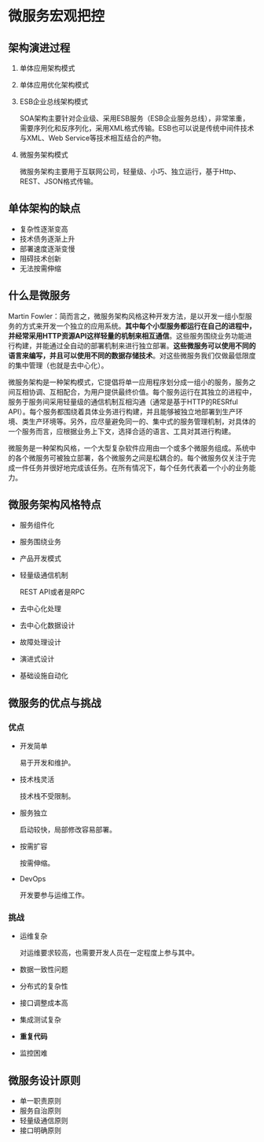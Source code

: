 # 微服务宏观把控

## 架构演进过程

1. 单体应用架构模式

2. 单体应用优化架构模式

3. ESB企业总线架构模式

   SOA架构主要针对企业级、采用ESB服务（ESB企业服务总线），非常笨重，需要序列化和反序列化，采用XML格式传输。ESB也可以说是传统中间件技术与XML、Web Service等技术相互结合的产物。

4. 微服务架构模式

   微服务架构主要用于互联网公司，轻量级、小巧、独立运行，基于Http、REST、JSON格式传输。

## 单体架构的缺点

- 复杂性逐渐变高
- 技术债务逐渐上升
- 部署速度逐渐变慢
- 阻碍技术创新
- 无法按需伸缩

## 什么是微服务

Martin Fowler：简而言之，微服务架构风格这种开发方法，是以开发一组小型服务的方式来开发一个独立的应用系统。**其中每个小型服务都运行在自己的进程中，并经常采用HTTP资源API这样轻量的机制来相互通信**。这些服务围绕业务功能进行构建，并能通过全自动的部署机制来进行独立部署。**这些微服务可以使用不同的语言来编写，并且可以使用不同的数据存储技术**。对这些微服务我们仅做最低限度的集中管理（也就是去中心化）。

微服务架构是一种架构模式，它提倡将单一应用程序划分成一组小的服务，服务之间互相协调、互相配合，为用户提供最终价值。每个服务运行在其独立的进程中，服务于服务间采用轻量级的通信机制互相沟通（通常是基于HTTP的RESRful API）。每个服务都围绕着具体业务进行构建，并且能够被独立地部署到生产环境、类生产环境等。另外，应尽量避免同一的、集中式的服务管理机制，对具体的一个服务而言，应根据业务上下文，选择合适的语言、工具对其进行构建。

微服务是一种架构风格，一个大型复杂软件应用由一个或多个微服务组成。系统中的各个微服务可被独立部署，各个微服务之间是松耦合的。每个微服务仅关注于完成一件任务并很好地完成该任务。在所有情况下，每个任务代表着一个小的业务能力。

## 微服务架构风格特点

- 服务组件化

- 服务围绕业务

- 产品开发模式

- 轻量级通信机制

  REST API或者是RPC

- 去中心化处理

- 去中心化数据设计

- 故障处理设计

- 演进式设计

- 基础设施自动化

## 微服务的优点与挑战

### 优点

- 开发简单

  易于开发和维护。

- 技术栈灵活

  技术栈不受限制。

- 服务独立

  启动较快，局部修改容易部署。

- 按需扩容

  按需伸缩。

- DevOps

  开发要参与运维工作。

### 挑战

- 运维复杂

  对运维要求较高，也需要开发人员在一定程度上参与其中。

- 数据一致性问题

- 分布式的复杂性

- 接口调整成本高

- 集成测试复杂

- **重复代码**

- 监控困难

## 微服务设计原则

- 单一职责原则
- 服务自治原则
- 轻量级通信原则
- 接口明确原则